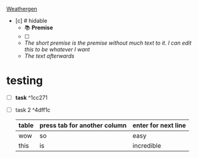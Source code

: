 [Weathergen](obsidian.md/Attachments/Weathergen.xlsm%20-%20Shortcut.lnk)

- [c] # hidable
  - 📚 **Premise**
  - [ ] 
  - <i>The short premise is the premise without much text to it. I can edit this to be
whatever
I
want</i>
  - <i>The text afterwards</i>


# testing
 
 
 - [ ] **task**
 ^1cc271
 - [ ] task 2 ^4dff1c


	| table | press tab for another column | enter for next line |
	| ----- | ---------------------------- | ------------------- |
	| wow   | so                           | easy                |
	| this  | is                           | incredible                    |
